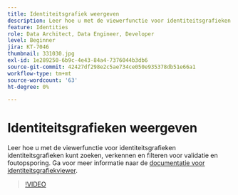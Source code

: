 ```yaml
---
title: Identiteitsgrafiek weergeven
description: Leer hoe u met de viewerfunctie voor identiteitsgrafieken identiteitsgrafieken kunt zoeken, verkennen en filteren voor validatie en foutopsporing.
feature: Identities
role: Data Architect, Data Engineer, Developer
level: Beginner
jira: KT-7046
thumbnail: 331030.jpg
exl-id: 1e289250-6b9c-4e43-84a4-7376044b3db6
source-git-commit: 42427df298e2c5ae734ce050e935378db51e66a1
workflow-type: tm+mt
source-wordcount: '63'
ht-degree: 0%

---
```


# Identiteitsgrafieken weergeven

Leer hoe u met de viewerfunctie voor identiteitsgrafieken identiteitsgrafieken kunt zoeken, verkennen en filteren voor validatie en foutopsporing. Ga voor meer informatie naar de [documentatie voor identiteitsgrafiekviewer](https://experienceleague.adobe.com/docs/experience-platform/identity/ui/identity-graph-viewer.html).

>[!VIDEO](https://video.tv.adobe.com/v/331030?quality=12&learn=on)


